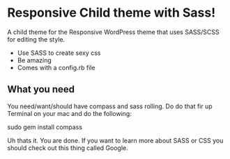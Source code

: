 Responsive Child theme with Sass!
=================================

A child theme for the Responsive WordPress theme that uses SASS/SCSS for editing the style.

  - Use SASS to create sexy css 
  - Be amazing
  - Comes with a config.rb file


What you need
-------------

You need/want/should have compass and sass rolling. Do do that fir up Terminal on your mac and do the following:

   sudo gem install compass

Uh thats it. You are done. If you want to learn more about SASS or CSS you should check out this thing called Google.